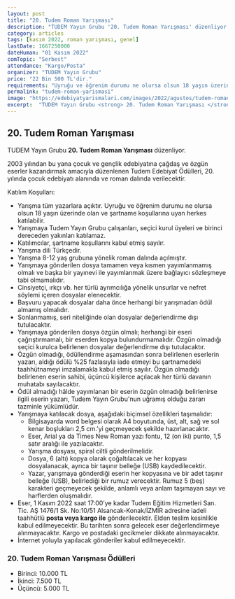 ```yaml
---
layout: post
title: "20. Tudem Roman Yarışması"
description: "TUDEM Yayın Grubu '20. Tudem Roman Yarışması' düzenliyor."
category: articles
tags: [kasım 2022, roman yarışması, genel]
lastDate: 1667250000
dateHuman: "01 Kasım 2022"
comTopic: "Serbest"
attendance: "Kargo/Posta"
organizer: "TUDEM Yayın Grubu"
price: "22 Bin 500 TL'dir."
requirements: "Uyruğu ve öğrenim durumu ne olursa olsun 18 yaşın üzerinde olan ve şartname koşullarına uyan herkes katılabilir."
permalink: "tudem-roman-yarismasi"
image: "https://edebiyatyarismalari.com/images/2022/agustos/tudem-roman-yarismasi.jpg"
excerpt:  "TUDEM Yayın Grubu <strong> 20. Tudem Roman Yarışması </strong> düzenliyor."
---
```


## 20. Tudem Roman Yarışması
TUDEM Yayın Grubu **20. Tudem Roman Yarışması** düzenliyor.  

2003 yılından bu yana çocuk ve gençlik edebiyatına çağdaş ve özgün eserler kazandırmak amacıyla düzenlenen Tudem Edebiyat Ödülleri, 20. yılında çocuk edebiyatı alanında ve roman dalında verilecektir.

Katılım Koşulları:
- Yarışma tüm yazarlara açıktır. Uyruğu ve öğrenim durumu ne olursa olsun 18 yaşın üzerinde olan ve şartname koşullarına uyan herkes katılabilir.
- Yarışmaya Tudem Yayın Grubu çalışanları, seçici kurul üyeleri ve birinci dereceden yakınları katılamaz.
- Katılımcılar, şartname koşullarını kabul etmiş sayılır. 
- Yarışma dili Türkçedir.
- Yarışma 8-12 yaş grubuna yönelik roman dalında açılmıştır.
- Yarışmaya gönderilen dosya tamamen veya kısmen yayımlanmamış olmalı ve başka bir yayınevi ile yayımlanmak üzere bağlayıcı sözleşmeye tabi olmamalıdır.
- Cinsiyetçi, ırkçı vb. her türlü ayrımcılığa yönelik unsurlar ve nefret söylemi içeren dosyalar elenecektir.
- Başvuru yapacak dosyalar daha önce herhangi bir yarışmadan ödül almamış olmalıdır.
- Sonlanmamış, seri niteliğinde olan dosyalar değerlendirme dışı tutulacaktır.
- Yarışmaya gönderilen dosya özgün olmalı; herhangi bir eseri çağrıştırmamalı, bir eserden kopya bulundurmamalıdır. Özgün
olmadığı seçici kurulca belirlenen dosyalar değerlendirme dışı tutulacaktır.
- Özgün olmadığı, ödüllendirme aşamasından sonra belirlenen eserlerin yazarı, aldığı ödülü %25 fazlasıyla iade etmeyi bu şartnamedeki taahhütnameyi imzalamakla kabul etmiş sayılır. Özgün olmadığı belirlenen eserin sahibi, üçüncü kişilerce açılacak her türlü davanın muhatabı sayılacaktır.
- Ödül almadığı hâlde yayımlanan bir eserin özgün olmadığı belirlenirse ilgili eserin yazarı, Tudem Yayın Grubu'nun uğramış olduğu zararı tazminle yükümlüdür.
- Yarışmaya katılacak dosya, aşağıdaki biçimsel özellikleri taşımalıdır:
    - Bilgisayarda word belgesi olarak A4 boyutunda, üst, alt, sağ ve sol kenar boşlukları 2,5 cm.’yi geçmeyecek şekilde hazırlanacaktır.
    - Eser, Arial ya da Times New Roman yazı fontu, 12 (on iki) punto, 1,5 satır aralığı ile yazılacaktır.
    - Yarışma dosyası, spiral ciltli gönderilmelidir.
    - Dosya, 6 (altı) kopya olarak çoğaltılacak ve her kopyası dosyalanacak, ayrıca bir taşınır belleğe (USB) kaydedilecektir.
    - Yazar, yarışmaya gönderdiği eserin her kopyasına ve bir adet taşınır belleğe (USB), belirlediği bir rumuz verecektir. Rumuz 5 (beş) karakteri geçmeyecek şekilde, anlamlı veya anlam taşımayan sayı ve harflerden oluşmalıdır.
- Eser, 1 Kasım 2022 saat 17:00’ye kadar Tudem Eğitim Hizmetleri San. Tic. AŞ 1476/1 Sk. No:10/51 Alsancak-Konak/İZMİR adresine iadeli taahhütlü **posta veya kargo ile** gönderilecektir. Elden teslim kesinlikle kabul edilmeyecektir. Bu tarihten sonra gelecek eser değerlendirmeye alınmayacaktır. Kargo ve postadaki gecikmeler dikkate alınmayacaktır.
- İnternet yoluyla yapılacak gönderiler kabul edilmeyecektir. 


### 20. Tudem Roman Yarışması Ödülleri
- Birinci: 10.000 TL 
- İkinci: 7.500 TL  
- Üçüncü: 5.000 TL  